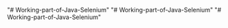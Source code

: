 "# Working-part-of-Java-Selenium" 
"# Working-part-of-Java-Selenium" 
"# Working-part-of-Java-Selenium" 
